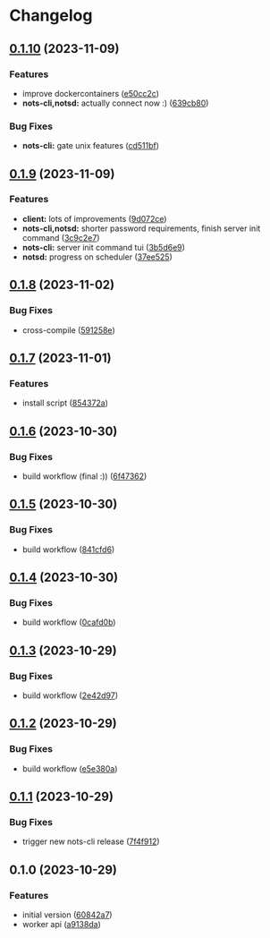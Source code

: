 # Changelog

## [0.1.10](https://github.com/explodingcamera/nots/compare/nots-cli-v0.1.9...nots-cli-v0.1.10) (2023-11-09)


### Features

* improve dockercontainers ([e50cc2c](https://github.com/explodingcamera/nots/commit/e50cc2ce4d3dee426b0e22d8902d80d6522d1af2))
* **nots-cli,notsd:** actually connect now :) ([639cb80](https://github.com/explodingcamera/nots/commit/639cb80b7db0c20280c9d784a1d88c83e20b322c))


### Bug Fixes

* **nots-cli:** gate unix features ([cd511bf](https://github.com/explodingcamera/nots/commit/cd511bfa63fe99e2e2acd8657820ae8dcbeb24cb))

## [0.1.9](https://github.com/explodingcamera/nots/compare/nots-cli-v0.1.8...nots-cli-v0.1.9) (2023-11-09)


### Features

* **client:** lots of improvements ([9d072ce](https://github.com/explodingcamera/nots/commit/9d072ce3248d384ba5697dcb0f017347edb68ce2))
* **nots-cli,notsd:** shorter password requirements, finish server init command ([3c9c2e7](https://github.com/explodingcamera/nots/commit/3c9c2e7300e51eeda99ed1d3a700e0872a6808d3))
* **nots-cli:** server init command tui ([3b5d6e9](https://github.com/explodingcamera/nots/commit/3b5d6e9264da0c976f78d5f57a6176ea0211e897))
* **notsd:** progress on scheduler ([37ee525](https://github.com/explodingcamera/nots/commit/37ee5251d63d8b881cdb905e53f0b5ac6c6a5f69))

## [0.1.8](https://github.com/explodingcamera/nots/compare/nots-cli-v0.1.7...nots-cli-v0.1.8) (2023-11-02)


### Bug Fixes

* cross-compile ([591258e](https://github.com/explodingcamera/nots/commit/591258ef0436f2da12698aab26827dbd9707ccc6))

## [0.1.7](https://github.com/explodingcamera/nots/compare/nots-cli-v0.1.6...nots-cli-v0.1.7) (2023-11-01)


### Features

* install script ([854372a](https://github.com/explodingcamera/nots/commit/854372ab0a3815cb7e201c523edb02d59be56ae8))

## [0.1.6](https://github.com/explodingcamera/nots/compare/nots-cli-v0.1.5...nots-cli-v0.1.6) (2023-10-30)


### Bug Fixes

* build workflow (final :)) ([6f47362](https://github.com/explodingcamera/nots/commit/6f47362c7ff14b67ce38b1082c98990392c07bc2))

## [0.1.5](https://github.com/explodingcamera/nots/compare/nots-cli-v0.1.4...nots-cli-v0.1.5) (2023-10-30)


### Bug Fixes

* build workflow ([841cfd6](https://github.com/explodingcamera/nots/commit/841cfd693960af698946cd32db6cb782cd0a410a))

## [0.1.4](https://github.com/explodingcamera/nots/compare/nots-cli-v0.1.3...nots-cli-v0.1.4) (2023-10-30)


### Bug Fixes

* build workflow ([0cafd0b](https://github.com/explodingcamera/nots/commit/0cafd0b63df320dec38bbc1c81a76d6a39fdc099))

## [0.1.3](https://github.com/explodingcamera/nots/compare/nots-cli-v0.1.2...nots-cli-v0.1.3) (2023-10-29)


### Bug Fixes

* build workflow ([2e42d97](https://github.com/explodingcamera/nots/commit/2e42d973753d43f6f1809411849eade1208f2557))

## [0.1.2](https://github.com/explodingcamera/nots/compare/nots-cli-v0.1.1...nots-cli-v0.1.2) (2023-10-29)


### Bug Fixes

* build workflow ([e5e380a](https://github.com/explodingcamera/nots/commit/e5e380af94354a51f5cbd5bad0ae0ebc8553e3be))

## [0.1.1](https://github.com/explodingcamera/nots/compare/nots-cli-v0.1.0...nots-cli-v0.1.1) (2023-10-29)


### Bug Fixes

* trigger new nots-cli release ([7f4f912](https://github.com/explodingcamera/nots/commit/7f4f912dd5356f1cde32301d4b5e4dce0207ec89))

## 0.1.0 (2023-10-29)


### Features

* initial version ([60842a7](https://github.com/explodingcamera/nots/commit/60842a7df4aceaf3c0682931ce7ed8d2a324b7ef))
* worker api ([a9138da](https://github.com/explodingcamera/nots/commit/a9138da1fd959c163794359078a4a6803c1b71b1))
